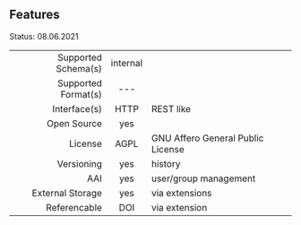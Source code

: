 ## Features

Status: 08.06.2021

|                     |            |          |
| -------------------:| :--------: | :------- |
| Supported Schema(s) | internal   |          |
| Supported Format(s) | ---        |          |
| Interface(s)        | HTTP       | REST like|
| Open Source         | yes        |          |
| License             | AGPL       | GNU Affero General Public License |
| Versioning          | yes        | history  |
| AAI                 | yes        | user/group management |
| External Storage    | yes        | via extensions        |
| Referencable        | DOI        | via extension         |


